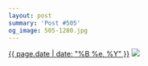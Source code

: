 ```yaml
---
layout: post
summary: 'Post #505'
og_image: 505-1280.jpg
---
```


<p>
  <time><a href="/505">{{ page.date | date: "%B %e, %Y" }}</a></time>
  <a href="/505"><img src="{{ site.assets_url }}/505-640.jpg" srcset="{{ site.assets_url }}/505-1280.jpg 1280w, {{ site.assets_url }}/505-960.jpg 960w, {{ site.assets_url }}/505-640.jpg 640w, {{ site.assets_url }}/505-320.jpg 320w" sizes="(min-width: 700px) 50vw, calc(100vw - 2rem)" /></a>
</p>
